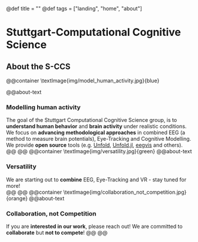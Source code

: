 @def title = ""
@def tags = ["landing", "home", "about"]
# Stuttgart-Computational Cognitive Science
## About the S-CCS
@@container
    \textImage{img/model_human_activity.jpg}{blue}
    
@@about-text
### Modelling human activity
The goal of the Stuttgart Computational Cognitive Science group, is to **understand human behavior** and **brain activity** under realistic conditions. We focus on **advancing methodological approaches** in combined EEG (a method to measure brain potentials), Eye-Tracking and Cognitive Modelling. We provide **open source** tools (e.g. [Unfold](https://www.unfoldtoolbox.org), [Unfold.jl](https://github.com/unfoldtoolbox/Unfold.jl), [eegvis](https://github.com/behinger/eegvis) and others).
@@
@@
@@container
    \textImage{img/versatility.jpg}{green}
@@about-text
### Versatility
We are starting out to **combine** EEG, Eye-Tracking and VR - stay tuned for more!    
@@
@@
@@container
\textImage{img/collaboration_not_competition.jpg}{orange}
@@about-text
### Collaboration, not Competition
If you are **interested in our work**, please reach out! We are committed to **collaborate** but **not to compete**!
@@
@@
